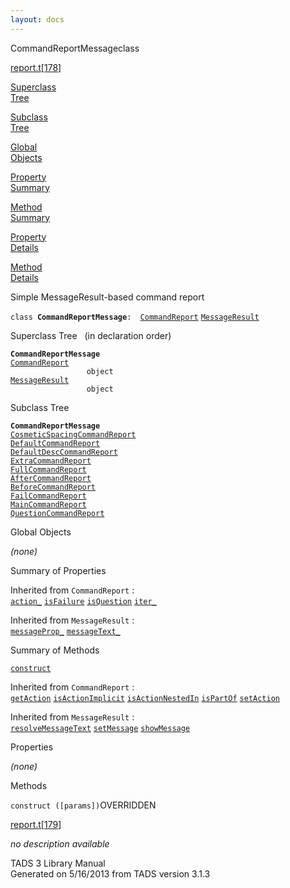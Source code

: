 ```yaml
---
layout: docs
---
```

<span class="title">CommandReportMessage</span><span class="type">class</span>

[report.t](../file/report.t.html)\[[178](../source/report.t.html#178)\]

[Superclass  
Tree](#_SuperClassTree_)

[Subclass  
Tree](#_SubClassTree_)

[Global  
Objects](#_ObjectSummary_)

[Property  
Summary](#_PropSummary_)

[Method  
Summary](#_MethodSummary_)

[Property  
Details](#_Properties_)

[Method  
Details](#_Methods_)



Simple MessageResult-based command report

`class `**`CommandReportMessage`**` :   `[`CommandReport`](../object/CommandReport.html) [`MessageResult`](../object/MessageResult.html)



<span id="_SuperClassTree_"></span>



<span class="hdln">Superclass Tree</span>   (in declaration order)



**`CommandReportMessage`**  
[`CommandReport`](../object/CommandReport.html)  
`                 object`  
[`MessageResult`](../object/MessageResult.html)  
`                 object`  
<span id="_SubClassTree_"></span>



<span class="hdln">Subclass Tree</span>  



**`CommandReportMessage`**  
[`CosmeticSpacingCommandReport`](../object/CosmeticSpacingCommandReport.html)  
[`DefaultCommandReport`](../object/DefaultCommandReport.html)  
[`DefaultDescCommandReport`](../object/DefaultDescCommandReport.html)  
[`ExtraCommandReport`](../object/ExtraCommandReport.html)  
[`FullCommandReport`](../object/FullCommandReport.html)  
[`AfterCommandReport`](../object/AfterCommandReport.html)  
[`BeforeCommandReport`](../object/BeforeCommandReport.html)  
[`FailCommandReport`](../object/FailCommandReport.html)  
[`MainCommandReport`](../object/MainCommandReport.html)  
[`QuestionCommandReport`](../object/QuestionCommandReport.html)  
<span id="_ObjectSummary_"></span>



<span class="hdln">Global Objects</span>  



*(none)* <span id="_PropSummary_"></span>



<span class="hdln">Summary of Properties</span>  





Inherited from `CommandReport` :  
[`action_`](../object/CommandReport.html#action_) [`isFailure`](../object/CommandReport.html#isFailure) [`isQuestion`](../object/CommandReport.html#isQuestion) [`iter_`](../object/CommandReport.html#iter_)

Inherited from `MessageResult` :  
[`messageProp_`](../object/MessageResult.html#messageProp_) [`messageText_`](../object/MessageResult.html#messageText_)

<span id="_MethodSummary_"></span>



<span class="hdln">Summary of Methods</span>  



[`construct`](#construct)

Inherited from `CommandReport` :  
[`getAction`](../object/CommandReport.html#getAction) [`isActionImplicit`](../object/CommandReport.html#isActionImplicit) [`isActionNestedIn`](../object/CommandReport.html#isActionNestedIn) [`isPartOf`](../object/CommandReport.html#isPartOf) [`setAction`](../object/CommandReport.html#setAction)

Inherited from `MessageResult` :  
[`resolveMessageText`](../object/MessageResult.html#resolveMessageText) [`setMessage`](../object/MessageResult.html#setMessage) [`showMessage`](../object/MessageResult.html#showMessage)

<span id="_Properties_"></span>



<span class="hdln">Properties</span>  



*(none)* <span id="_Methods_"></span>



<span class="hdln">Methods</span>  



<span id="construct"></span>

`construct ([params])`<span class="rem">OVERRIDDEN</span>

[report.t](../file/report.t.html)\[[179](../source/report.t.html#179)\]



*no description available*





TADS 3 Library Manual  
Generated on 5/16/2013 from TADS version 3.1.3


